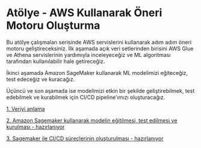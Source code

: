 # Atölye - AWS Kullanarak Öneri Motoru Oluşturma

Bu atölye çalışmaları serisinde AWS servislerini kullanarak adım adım öneri motoru geliştireceksiniz. 
İlk aşamada açık veri setlerinden birisini AWS Glue ve Athena servislerinin yardımıyla inceleyeceğiz ve ML algoritması tarafından kullanılabilir hale getireceğiz. 

İkinci aşamada Amazon SageMaker kullanarak ML modelimizi eğiteceğiz, test edeceğiz ve kuracağız. 

Üçüncü ve son aşamada ise modelimizi etkin bir şekilde geliştirebilmek,  test edebilmek ve kurabilmek için CI/CD pipeline'ımızı oluşturacağız.  


[1. Veriyi anlama](https://github.com/barisyasin/recommendation-engine-lab-tr/tree/master/lab1)

[2. Amazon Sagemaker kullanarak modelin eğitilmesi, test edilmesi ve kurulması - hazırlanıyor](https://github.com/barisyasin/recommendation-engine-lab-tr/tree/master/lab2)

[3. Sagemaker ile CI/CD süreçlerinin oluşturulması - hazırlanıyor](https://github.com/barisyasin/recommendation-engine-lab-tr/tree/master/lab3)

